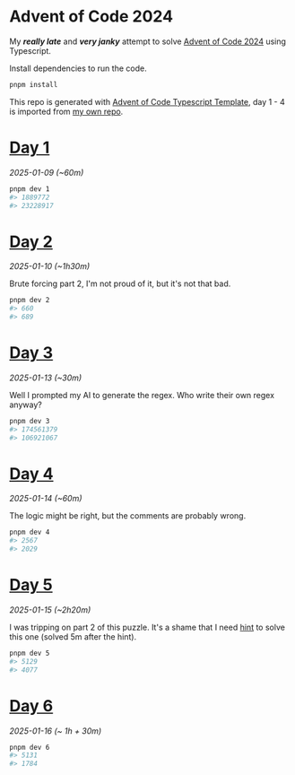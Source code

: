 # Advent of Code 2024

My ***really late*** and ***very janky*** attempt to solve [Advent of Code 2024](https://adventofcode.com/2024) using
Typescript.

Install dependencies to run the code.

```sh
pnpm install
```

This repo is generated
with [Advent of Code Typescript Template](https://github.com/edge33/AdventOfCode-typescript-template), day 1 - 4 is
imported from [my own repo](https://github.com/NaN72dev/aoc-2024`).

# [Day 1](https://adventofcode.com/2024/day/1)

*2025-01-09 (~60m)*

```sh
pnpm dev 1
#> 1889772
#> 23228917
```

# [Day 2](https://adventofcode.com/2024/day/2)

*2025-01-10 (~1h30m)*

Brute forcing part 2, I'm not proud of it, but it's not that bad.

```sh
pnpm dev 2
#> 660
#> 689
```

# [Day 3](https://adventofcode.com/2024/day/3)

*2025-01-13 (~30m)*

Well I prompted my AI to generate the regex. Who write their own regex anyway?

```sh
pnpm dev 3
#> 174561379
#> 106921067
```

# [Day 4](https://adventofcode.com/2024/day/4)

*2025-01-14 (~60m)*

The logic might be right, but the comments are probably wrong.

```sh
pnpm dev 4
#> 2567
#> 2029
```

# [Day 5](https://adventofcode.com/2024/day/5)

*2025-01-15 (~2h20m)*

I was tripping on part 2 of this puzzle. It's a shame that I
need [hint](https://www.reddit.com/r/adventofcode/comments/1h71twj/comment/m0hxi6s/?utm_source=share&utm_medium=web3x&utm_name=web3xcss&utm_term=1&utm_content=share_button)
to solve this one (solved 5m after the hint).

```sh
pnpm dev 5
#> 5129
#> 4077
```

# [Day 6](https://adventofcode.com/2024/day/6)

*2025-01-16 (~ 1h + 30m)*

```sh
pnpm dev 6
#> 5131
#> 1784
```
